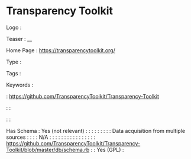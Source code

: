 # Transparency Toolkit

Logo
: ![]()

Teaser
: __

Home Page
: https://transparencytoolkit.org/

Type
: 

Tags
: 

Keywords
: 

: https://github.com/TransparencyToolkit/Transparency-Toolkit


: 
: 

: 
: 

Has Schema
: Yes (not relevant)
: 
: 
: 
: 
: 
: 
: 
: 
: Data acquisition from multiple sources
: 
: 
: 
: N/A
: 
: 
: 
: 
: 
: 
: 
: 
: 
: 
: 
: 
: 
: 
: 
: https://github.com/TransparencyToolkit/Transparency-Toolkit/blob/master/db/schema.rb
: 
: Yes (GPL)
: 
